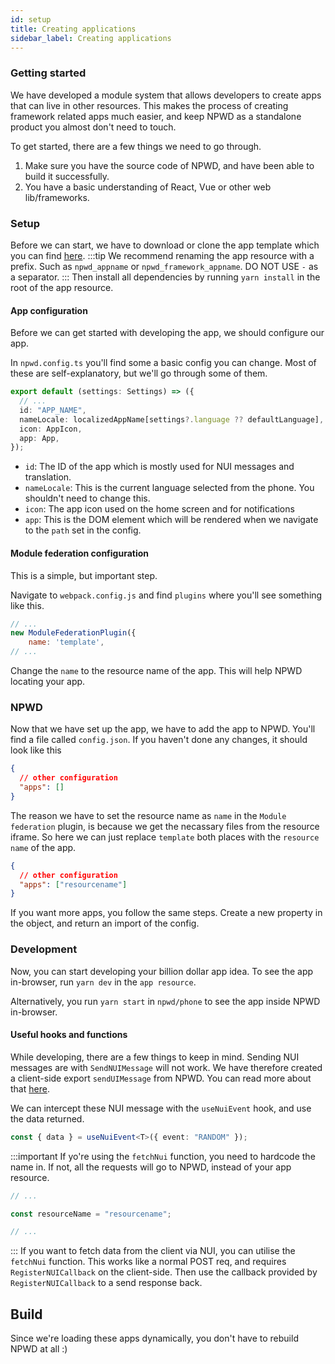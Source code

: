 ```yaml
---
id: setup
title: Creating applications
sidebar_label: Creating applications
---
```


### Getting started

We have developed a module system that allows developers to create apps that can live in other resources. This makes the
process of creating framework related apps much easier, and keep NPWD as a standalone product you almost don't need to
touch.

To get started, there are a few things we need to go through.

1. Make sure you have the source code of NPWD, and have been able to build it successfully.
2. You have a basic understanding of React, Vue or other web lib/frameworks.

### Setup

Before we can start, we have to download or clone the app template which you can
find [here](https://github.com/project-error/npwd-app-template).
:::tip We recommend renaming the app resource with a prefix. Such as `npwd_appname` or `npwd_framework_appname`. DO NOT
USE `-` as a separator.
:::
Then install all dependencies by running `yarn install` in the root of the app resource.

#### App configuration

Before we can get started with developing the app, we should configure our app.

In `npwd.config.ts` you'll find some a basic config you can change. Most of these are self-explanatory, but we'll go
through some of them.

```ts
export default (settings: Settings) => ({
  // ...
  id: "APP_NAME",
  nameLocale: localizedAppName[settings?.language ?? defaultLanguage],
  icon: AppIcon,
  app: App,
});
```

- `id`: The ID of the app which is mostly used for NUI messages and translation.
- `nameLocale`: This is the current language selected from the phone. You shouldn't need to change this.
- `icon`: The app icon used on the home screen and for notifications
- `app`: This is the DOM element which will be rendered when we navigate to the `path` set in the config.

#### Module federation configuration

This is a simple, but important step.

Navigate to `webpack.config.js` and find `plugins` where you'll see something like this.

```js
// ...
new ModuleFederationPlugin({
	name: 'template',
// ...
```

Change the `name` to the resource name of the app. This will help NPWD locating your app.

### NPWD

Now that we have set up the app, we have to add the app to NPWD. You'll find a file called `config.json`. If you
haven't done any changes, it should look like this

```json
{
  // other configuration
  "apps": []
}
```

The reason we have to set the resource name as `name` in the `Module federation` plugin, is because we get the necassary
files from the resource iframe. So here we can just replace `template` both places with the `resource name` of the app.

```json
{
  // other configuration
  "apps": ["resourcename"]
}
```

If you want more apps, you follow the same steps. Create a new property in the object, and return an import of the
config.

### Development

Now, you can start developing your billion dollar app idea. To see the app in-browser, run `yarn dev` in
the `app resource`.

Alternatively, you run `yarn start` in `npwd/phone` to see the app inside NPWD in-browser.

#### Useful hooks and functions

While developing, there are a few things to keep in mind. Sending NUI messages are with `SendNUIMessage` will not work.
We have therefore created a client-side export `sendUIMessage` from NPWD. You can read more about
that [here](https://projecterror.dev/docs/npwd/api/client-exports).

We can intercept these NUI message with the `useNuiEvent` hook, and use the data returned.

```ts
const { data } = useNuiEvent<T>({ event: "RANDOM" });
```

:::important
If yo're using the `fetchNui` function, you need to hardcode the name in. If not, all the requests will go to NPWD, instead of your app resource.

```js
// ...

const resourceName = "resourcename";

// ...
```

:::
If you want to fetch data from the client via NUI, you can utilise the `fetchNui` function. This works like a normal
POST req, and requires `RegisterNUICallback` on the client-side. Then use the callback provided by `RegisterNUICallback`
to a send response back.

## Build

Since we're loading these apps dynamically, you don't have to rebuild NPWD at all :)

